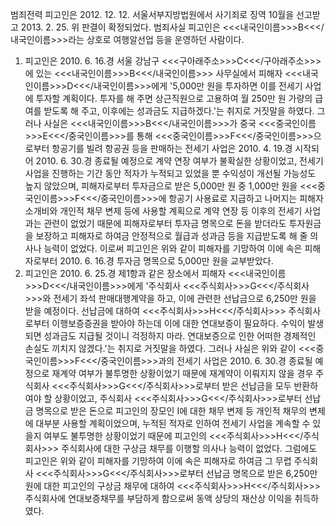 범죄전력
피고인은 2012. 12. 12. 서울서부지방법원에서 사기죄로 징역 10월을 선고받고 2013. 2. 25. 위 판결이 확정되었다.
범죄사실
피고인은 <<<내국인이름>>>B<<</내국인이름>>>라는 상호로 여행알선업 등을 운영하던 사람이다.
1. 피고인은 2010. 6. 16.경 서울 강남구 <<<구아래주소>>>C<<</구아래주소>>>에 있는 <<<내국인이름>>>B<<</내국인이름>>> 사무실에서 피해자 <<<내국인이름>>>D<<</내국인이름>>>에게 '5,000만 원을 투자하면 이를 전세기 사업에 투자할 계획이다. 투자를 해 주면 상근직원으로 고용하여 월 250만 원 가량의 급여를 받도록 해 주고, 이후에는 성과금도 지급하겠다.'는 취지로 거짓말을 하였다.
그러나 사실은 <<<내국인이름>>>B<<</내국인이름>>>가 중국 <<<중국인이름>>>E<<</중국인이름>>>를 통해 <<<중국인이름>>>F<<</중국인이름>>>으로부터 항공기를 빌려 항공권 등을 판매하는 전세기 사업은 2010. 4. 19.경 시작되어 2010. 6. 30.경 종료될 예정으로 계약 연장 여부가 불확실한 상황이었고, 전세기 사업을 진행하는 기간 동안 적자가 누적되고 있었을 뿐 수익성이 개선될 가능성도 높지 않았으며, 피해자로부터 투자금으로 받은 5,000만 원 중 1,000만 원을 <<<중국인이름>>>F<<</중국인이름>>>에 항공기 사용료로 지급하고 나머지는 피해자 소개비와 개인적 채무 변제 등에 사용할 계획으로 계약 연장 등 이후의 전세기 사업과는 관련이 없었기 때문에 피해자로부터 투자금 명목으로 돈을 받더라도 투자원금을 보장하고 피해자로 하여금 안정적으로 월급과 성과금 등을 지급받도록 해 줄 의사나 능력이 없었다.
이로써 피고인은 위와 같이 피해자를 기망하여 이에 속은 피해자로부터 2010. 6. 16.경 투자금 명목으로 5,000만 원을 교부받았다.
2. 피고인은 2010. 6. 25.경 제1항과 같은 장소에서 피해자 <<<내국인이름>>>D<<</내국인이름>>>에게 '주식회사 <<<주식회사>>>G<<</주식회사>>>와 전세기 좌석 판매대행계약을 하고, 이에 관련한 선납금으로 6,250만 원을 받을 예정이다. 선납금에 대하여 <<<주식회사>>>H<<</주식회사>>> 주식회사로부터 이행보증증권을 받아야 하는데 이에 대한 연대보증이 필요하다. 수익이 발생되면 성과금도 지급될 것이니 걱정하지 마라. 연대보증으로 인한 어떠한 경제적인 손실도 끼치지 않겠다.'는 취지로 거짓말을 하였다.
그러나 사실은 위와 같이 <<<중국인이름>>>F<<</중국인이름>>>과의 전세기 사업은 2010. 6. 30.경 종료될 예정으로 재계약 여부가 불투명한 상황이었기 때문에 재계약이 이뤄지지 않을 경우 주식회사 <<<주식회사>>>G<<</주식회사>>>로부터 받은 선납금을 모두 반환하여야 할 상황이었고, 주식회사 <<<주식회사>>>G<<</주식회사>>>로부터 선납금 명목으로 받은 돈으로 피고인의 장모인 I에 대한 채무 변제 등 개인적 채무의 변제에 대부분 사용할 계획이었으며, 누적된 적자로 인하여 전세기 사업을 계속할 수 있을지 여부도 불투명한 상황이었기 때문에 피고인의 <<<주식회사>>>H<<</주식회사>>> 주식회사에 대한 구상금 채무를 이행할 의사나 능력이 없었다.
그럼에도 피고인은 위와 같이 피해자를 기망하여 이에 속은 피해자로 하여금 그 무렵 주식회사 <<<주식회사>>>G<<</주식회사>>>로부터 선납금 명목으로 받은 6,250만 원에 대한 피고인의 구상금 채무에 대하여 <<<주식회사>>>H<<</주식회사>>> 주식회사에 연대보증채무를 부담하게 함으로써 동액 상당의 재산상 이익을 취득하였다.